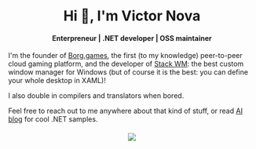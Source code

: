 <h1 align="center">Hi 👋, I'm Victor Nova</h1>
<h4 align="center">Enterpreneur | .NET developer | OSS maintainer</h4>

I'm the founder of [Borg.games](https://borg.games/), the first (to my knowledge) peer-to-peer cloud gaming platform, and the developer of [Stack WM](https://losttech.software/stack-whatsnew.html): the best custom window manager for Windows (but of course it is the best: you can define your whole desktop in XAML)!

I also double in compilers and translators when bored.
  
Feel free to reach out to me anywhere about that kind of stuff, or read [AI blog](https://ml.blogs.losttech.software/) for cool .NET samples.

<h4 align="center">
<img src="https://github-readme-stats.vercel.app/api?username=lostmsu&show_icons=true&theme=dark&include_all_commits=true"/>
</div>
